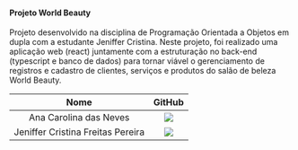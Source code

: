 <h4> Projeto World Beauty </h4>

Projeto desenvolvido na disciplina de Programação Orientada a Objetos em dupla com a estudante Jeniffer Cristina. Neste projeto, foi realizado uma aplicação web (react) juntamente com a estruturação no back-end (typescript e banco de dados) para tornar viável o gerenciamento de registros e cadastro de clientes, serviços e produtos do salão de beleza World Beauty.

| Nome | GitHub | 
|:-----:|:----------:|
| Ana Carolina das Neves | <a href="https://github.com/AnaCarolinaNeves/P.O.O" target="_blanck"><img src = "https://img.shields.io/badge/GitHub-100000?style=for-the-badge&logo=github&logoColor=white" target="_blank"></a>
| Jeniffer Cristina Freitas Pereira | <a href="https://github.com/Jennyads/Projetos_POO" target="_blanck"><img src = "https://img.shields.io/badge/GitHub-100000?style=for-the-badge&logo=github&logoColor=white" target="_blank"></a>



